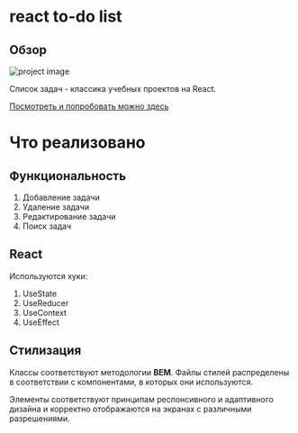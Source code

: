# react to-do list

## Обзор

![project image](https://psv4.userapi.com/c235131/u499681540/docs/d26/38bf5b11bcbf/tl.jpg?extra=d8p8H8s4JY8oRQeitgloOisviE6I6wu2XxsLh4ZWQvu8HLjROs7pHY5BojcKcXn0W318O525goc7M4itF_3uwaWcFaO5vRA5LBbXQ1G38aqc2fv-xq-2tTix2GAfCrft-6IIp4aWM7GTPGREFOBPX9o)

Список задач - классика учебных проектов на React.

[Посмотреть и попробовать можно здесь](https://ggalushko.github.io/todo-list/)

# Что реализовано

## Функциональность

1.  Добавление задачи
2.  Удаление задачи
3.  Редактирование задачи
4.  Поиск задач

## React

Используются хуки: 
1.  UseState
2.  UseReducer
3.  UseContext
4.  UseEffect

## Стилизация

Классы соответствуют методологии **BEM**. Файлы стилей распределены в соответствии с компонентами, в которых они используются.

Элементы соответствуют принципам респонсивного и адаптивного дизайна и корректно отображаются на экранах с различными разрешениями.
